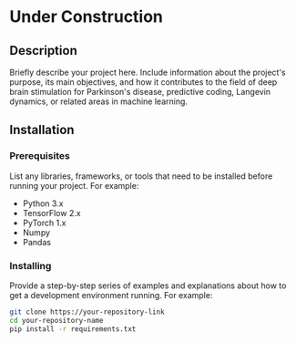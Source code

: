 # Under Construction

## Description

Briefly describe your project here. Include information about the project's purpose, its main objectives, and how it contributes to the field of deep brain stimulation for Parkinson's disease, predictive coding, Langevin dynamics, or related areas in machine learning.

## Installation

### Prerequisites

List any libraries, frameworks, or tools that need to be installed before running your project. For example:

- Python 3.x
- TensorFlow 2.x
- PyTorch 1.x
- Numpy
- Pandas

### Installing

Provide a step-by-step series of examples and explanations about how to get a development environment running. For example:

```bash
git clone https://your-repository-link
cd your-repository-name
pip install -r requirements.txt

